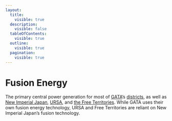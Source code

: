 ```yaml
---
layout:
  title:
    visible: true
  description:
    visible: false
  tableOfContents:
    visible: true
  outline:
    visible: true
  pagination:
    visible: true
---
```


# Fusion Energy

The primary central power generation for most of [GATA](../../nations/gata/)’s [districts](../../nations/gata/politics/districts.md), as well as [New Imperial Japan](../../nations/new-imperial-japan/), [URSA](../../nations/ursa/), and [the Free Territories](../../nations/free-territories/). While GATA uses their own fusion energy technology, URSA and Free Territories are reliant on New Imperial Japan’s fusion technology.
